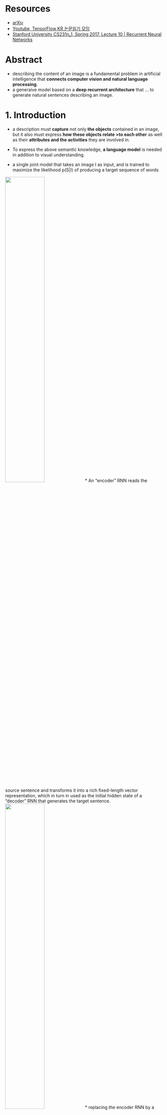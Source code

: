 # Resources
* [arXiv](https://arxiv.org/abs/1411.4555)
* [Youtube, TensorFlow KR 논문읽기 모임](https://www.youtube.com/watch?v=BrmCnoYhQb4&t=0s&index=42&list=PL0oFI08O71gKjGhaWctTPvvM7_cVzsAtK)
* [Stanford University CS231n_1, Spring 2017, Lecture 10 | Recurrent Neural Networks](https://youtu.be/6niqTuYFZLQ?t=3347)


# Abstract

* describing the content of an image is a fundamental problem in artificial intelligence that **connects computer vision and natural language processing**.
* a generaive model based on a **deep recurrent architecture** that ... to generate natural sentences describing an image.

# 1. Introduction

* a description must **capture** not only **the objects** contained in an image, but it also must express **how these objects relate >to each other** as well as their **attributes and the activities** they are involved in.
* To express the above semantic knowledge, **a language model** is needed in addition to visual understanding.

* a single joint model that takes an image I as input, and is trained to maximize the likelihood p(S|I) of producing a target sequence of words


<img src="https://github.com/Deepest-Project/Greedy-Survey/blob/ys/Papers/Show%20and%20Tell/intro_0.PNG?raw=true" width="50%" height="50%">
* An “encoder” RNN reads the source sentence and transforms it into a rich fixed-length vector representation, which in turn in used as the initial hidden state of a “decoder” RNN that generates the target sentence.

<img src="https://github.com/Deepest-Project/Greedy-Survey/blob/ys/Papers/Show%20and%20Tell/intro_1.PNG?raw=true" width="50%" height="50%">
* replacing the encoder RNN by a deep convolution neural network(CNN). CNNs can produce a rich representation of the input images by embedding it to a fixed-length vector which can be used by another tasks.
* use last hidden layer as an input to the RNN decoder that generates sentences.
* We call this model the Neural Image Capion, or NIC.

### Contributions:
1) end-to-end system for the problem.
2) combines state-of-art sub-networks for vision and language models.
3) yields significantly better performance compared to state-of-the-art approaches
  \* Pascal dataset(BLEU score): 25 to 59 (human performance is 69), Flickr30k: 56 to 66, SBU: 19 to 28)
  
  
# 2. Related Work
1) Mainly for video. systems composed of visual primitive recognizers combine with structured formal language.
    - heavily hand-designed, relatively brittle and have been demonstrated only limited domain.
2) Systems dealing with image description were made after some advances in recognition of objects.
    - These are also limited in their expressivity.
3) The idea of co-embedding of images and text in the same vector space. Descriptions are retrieved which lie close to the image in the embedding space.
    - do not attempt to generate novel descriptions. <br />
    
> the above approaches cannot describe previously unseen compositions of objects, even though the individual objects might have been observed in the training data. 
4) Simillar recurrent NN for was introduced.  These networks use sentences as RNN input whereas Show and Tell use the visual input to the RNN model directly. <br />

> As a result of these seemingly insignificant differences, our system achieves substantially better results on the established benchmarks.

# 3. Model

> Machine translation models make use of a recurrent neural network which **encodes the variable length input** into a fixed dimensional vector, and uses this representation to **“decode” it to the desired output sentence.** <br />
> Thus, it is natural to use the same approach where, given **an image** (instead of an input sentence in the source language), one applies the same principle of “translating” it into its description.

<img src="https://github.com/Deepest-Project/Greedy-Survey/blob/ys/Papers/Show%20and%20Tell/1.PNG?raw=true" width="50%" height="50%">
<br />

<img src="https://github.com/Deepest-Project/Greedy-Survey/blob/ys/Papers/Show%20and%20Tell/theta.PNG?raw=true" width="1%" height="1%"> : parameters of our model  
_I_ : image  
_S_ : correct transcription (unbounded length)

<img src="https://github.com/Deepest-Project/Greedy-Survey/blob/ys/Papers/Show%20and%20Tell/2.PNG?raw=true" width="50%" height="50%">

* It is common to apply the chain rule to model the joint probability over S_0, ... S_N, where N is the length of this particular example.
* we **optimize the sum of the log probabilities as described in (2)** over the whole training set using **stochastic gradient descent.**

<img src="https://github.com/Deepest-Project/Greedy-Survey/blob/ys/Papers/Show%20and%20Tell/3.PNG?raw=true" width="50%" height="50%">
RNN은 위와 같은 구조를 가지고 있기 때문에 (2)와 같은 상황을 다루기에 적합한 모델이다.
NIC에서는 LSTM을 사용하였다. images의 representation을 위해서 CNN을 사용하였다. 그리고 단어들은 임베딩 모델로 represent 되었다.



### 3.1 LSTM-based Sentence Generator

<img src="https://github.com/Deepest-Project/Greedy-Survey/blob/ys/Papers/Show%20and%20Tell/4.PNG?raw=true" width="50%" height="50%">
<img src="https://github.com/Deepest-Project/Greedy-Survey/blob/ys/Papers/Show%20and%20Tell/5.PNG?raw=true" width="50%" height="50%">
<img src="https://github.com/Deepest-Project/Greedy-Survey/blob/ys/Papers/Show%20and%20Tell/LSTM_cs231n.PNG?raw=true" width="50%" height="50%">
<img src="https://github.com/Deepest-Project/Greedy-Survey/blob/ys/Papers/Show%20and%20Tell/LSTM_cs231n.PNG?raw=true" width="50%" height="50%">
\* LSTM에 대한 구체적인 설명은 cs231n 링크로 대체하겠습니다. <br />[Stanford University CS231n_1, Spring 2017, Lecture 10 | Recurrent Neural Networks](https://youtu.be/6niqTuYFZLQ?t=3347)

#### Training
* The LSTM model is **trained to predict each word of the sentence** after it has **seen the image as well as all preceding words** as defined by **p(S<sub>t</sub>|I, S<sub>0</sub> , ..., S<sub>t-1</sub>)**.
<img src="https://github.com/Deepest-Project/Greedy-Survey/blob/ys/Papers/Show%20and%20Tell/6.PNG?raw=true" width="50%" height="50%">
<img src="https://github.com/Deepest-Project/Greedy-Survey/blob/ys/Papers/Show%20and%20Tell/7.PNG?raw=true" width="50%" height="50%">

* 위 그림과 함께 LSTM에 과정에 대한 기본적인 설명이 나옵니다.
* 각각의 단어를 Dictionary 사이즈와 같은 차원의 one-hot vecotr S<sub>t</sub>로 represent 했습니다.
* S<sub>0</sub>는 start word 이고, S<sub>N</sub>은 stop word입니다.
* We empirically verified that feeding the image at each time step as an extra input yields inferior results, as the network can explicitly exploit noise in the image and overfits more easily.

**Loss:**

<img src="https://github.com/Deepest-Project/Greedy-Survey/blob/ys/Papers/Show%20and%20Tell/8.PNG?raw=true" width="50%" height="50%"><b />

Our loss is **the sum of the negative log likelihood** of the correct word at each step **all the parameters of the LSTM, the top layer of the image embedder CNN and word embeddings W**<sub>e</sub>

#### Inference

>주어진 이미지로부터 문장을 생성하는 것에는 많은 방법이 있다고 합니다.<br />
> **Sampling:** we just sample **the first word according to p1**, then provide the corresponding embedding **as input** and sample p2, **continuing like this** until we sample the special end-of-sentence token or some maximum length. <br />
> **BeamSearch:** iteratively consider the set of the k best sentences up to time t as candidates to generate sentences of size t + 1, and keep only the resulting best k of them.
<img src="https://github.com/Deepest-Project/Greedy-Survey/blob/ys/Papers/Show%20and%20Tell/Beamsearch.PNG?raw=true" width="50%" height="50%">
<img src="https://github.com/Deepest-Project/Greedy-Survey/blob/ys/Papers/Show%20and%20Tell/Beamsearch2.PNG?raw=true" width="50%" height="50%">
\*출처: https://www.oreilly.com/learning/caption-this-with-tensorflow, https://www.youtube.com/watch?v=UXW6Cs82UKo

# 4. Experiments

### 4.1. Evaluation Mertrics

* The most reliable (but time consuming) is to **ask for raters to give a subjective score** on the usefulness of each desciption given the image.
* In this paper, we used this to reinforce that some of the automatic metrics indeed correlate with this subjective score.
* we set up an **Amazon Mechanical Turk experiment**. Each image was rated by **2 workers**.
* **BLEU score:** a form of precision of word n-grams between generated and reference sentences
* **Perplexity:** geometric mean of the inverse probability for each predicted world. But they didn't report it.
* We report two such metrics - METEOR and Cider - hoping for much more discussion and research to arise regarding the choice of metric.
* transforming the description generation task into a ranking task is unsatisfactory.

### 4.2. Datasets

<img src="https://github.com/Deepest-Project/Greedy-Survey/blob/ys/Papers/Show%20and%20Tell/9.PNG?raw=true" width="50%" height="50%">

### 4.3 Results

>we wanted to answwer questions such as
>1) how data size affects generalization
>2) what kinds of transfer learning it would be able to achieve
>3) how it would deal with weakly labeled example
> * performed experiments on five different datasets.

#### 4.3.1 Training Details

* overfitting과의 싸움이 가장 힘들었다. 질이 높은 데이터셋이 100,000장보다 적어서 힘들었다. training set sizes가 커지면 좋아질 것이다.
* overfitting을 피하기 위해서 pretrained model(e.g., on ImageNet)의 weights로 intialize를 했다.
* W<sub>e</sub>도 직접 initalize 하려고 했는데, 큰 이점이 없어서 uninitialized 채로 두었다.
* Dropout과 ensembling이 조금 BLEU를 높였다.
* fixed learning rate and no momentum.
* All weights were randomly initialized except for the CNN weights.
* used 512 dimensions for the embeddings and the size of the LSTM memory.
* Descriptions were preprocessed with basic tokenization, keeping all words that appeared at least 5 times in the training set.

#### 4.3.2 Generation Results

<img src="https://github.com/Deepest-Project/Greedy-Survey/blob/ys/Papers/Show%20and%20Tell/10.PNG?raw=true" width="50%" height="50%">

논문으로 대체하겠습니다.

#### 4.3.3 Transfer learning, Data Size and Label Quality

* transfer learning and data size
  * Flickr30k로 트레이닝하고 Flickr8k로 테스트했더니 BLEU가 4 points 향상되었다.
  * MSCOCO는 Flickr30k보다 5배 많은데, 구조가 다르다보니 BLEU는 10 points 하락하였다. 그럼에도 불구하고 descriptions은 잘 되었다.
  * PASCAL은 공식적인 training set이 없고 Flickr과 MSCOCO와 독립적이다. 역시 데이터셋이 작은 Flickr30k부터의 transfer learning이 더 결과가 안좋았다.

#### 4.3.4 Generation Diversity Discussion

<img src="https://github.com/Deepest-Project/Greedy-Survey/blob/ys/Papers/Show%20and%20Tell/11.PNG?raw=true" width="50%" height="50%">

* an obvious question is whether the model generates **novel captions**, and whether the generated captions are both **diverse and high quality**.
* 위 그림은 Beam search로 찾은 문장들이다. 상위 15개의 생성된 문장들의 스코어가 58로 인간과 비슷하다.
* 최적의 후보를 선택하면 80%가 예제 문장들이다. 데이터의 양이 적기 때문에 놀랄 일이 아니다.
* 하지만 상위 15개의 문장을 살펴보면 반 정도가 새로 생성된 문장이다(여전히 BLEU score가 높다). diversity와 quality가 높음을 보여준다.


#### 4.3.5 Ranking Results

ranking이 unsatisfactory way라고 생각하지만 많은 paper들이 쓴다. 그래서 했는데 잘한다.

<img src="https://github.com/Deepest-Project/Greedy-Survey/blob/ys/Papers/Show%20and%20Tell/12.PNG?raw=true" width="50%" height="50%">

#### 4.3.6 Human Evaluation

<img src="https://github.com/Deepest-Project/Greedy-Survey/blob/ys/Papers/Show%20and%20Tell/13.PNG?raw=true" width="50%" height="50%">
* This shows that BLEU is not a perfect metric, as it does not capture well the difference between NIC and human descriptions assessed by raters.
<img src="https://github.com/Deepest-Project/Greedy-Survey/blob/ys/Papers/Show%20and%20Tell/human.PNG?raw=true" width="50%" height="50%">


#### 4.3.7 Analysis of Embeddings

<img src="https://github.com/Deepest-Project/Greedy-Survey/blob/ys/Papers/Show%20and%20Tell/embedding.PNG?raw=true" width="50%" height="50%">

임베딩도 잘 된 것을 알 수 있다.

****************************************************************************************************************************************

## 추가자료/Show and Attend and Tell
